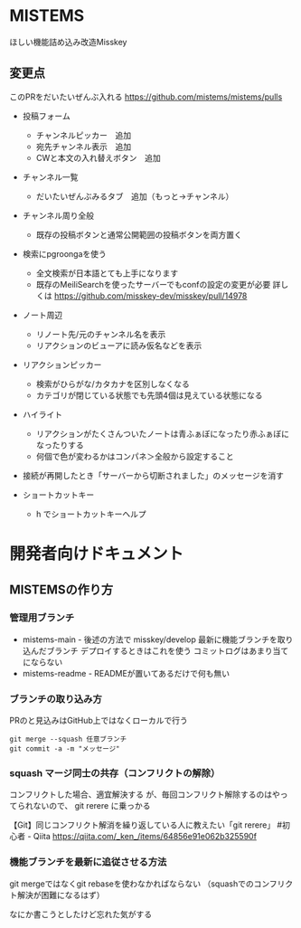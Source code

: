 # MISTEMS

ほしい機能詰め込み改造Misskey

## 変更点

このPRをだいたいぜんぶ入れる
https://github.com/mistems/mistems/pulls

- 投稿フォーム
  - チャンネルピッカー　追加
  - 宛先チャンネル表示　追加
  - CWと本文の入れ替えボタン　追加
- チャンネル一覧
  - だいたいぜんぶみるタブ　追加（もっと→チャンネル）

- チャンネル周り全般
  - 既存の投稿ボタンと通常公開範囲の投稿ボタンを両方置く
- 検索にpgroongaを使う
  - 全文検索が日本語とても上手になります
  - 既存のMeiliSearchを使ったサーバーでもconfの設定の変更が必要 詳しくは https://github.com/misskey-dev/misskey/pull/14978

- ノート周辺
  - リノート先/元のチャンネル名を表示  
  - リアクションのビューアに読み仮名などを表示

- リアクションピッカー
  - 検索がひらがな/カタカナを区別しなくなる
  - カテゴリが閉じている状態でも先頭4個は見えている状態になる
 
- ハイライト
  - リアクションがたくさんついたノートは青ふぁぼになったり赤ふぁぼになったりする
  - 何個で色が変わるかはコンパネ＞全般から設定すること

- 接続が再開したとき「サーバーから切断されました」のメッセージを消す

- ショートカットキー
  - h でショートカットキーヘルプ

# 開発者向けドキュメント
## MISTEMSの作り方

### 管理用ブランチ

- mistems-main  - 後述の方法で misskey/develop 最新に機能ブランチを取り込んだブランチ デプロイするときはこれを使う コミットログはあまり当てにならない
- mistems-readme - READMEが置いてあるだけで何も無い

### ブランチの取り込み方
PRのと見込みはGitHub上ではなくローカルで行う
```
git merge --squash 任意ブランチ
git commit -a -m "メッセージ"
```

### squash マージ同士の共存（コンフリクトの解除）
コンフリクトした場合、適宜解決する
が、毎回コンフリクト解除するのはやってられないので、 git rerere に乗っかる

【Git】同じコンフリクト解消を繰り返している人に教えたい「git rerere」 #初心者 - Qiita https://qiita.com/_ken_/items/64856e91e062b325590f

### 機能ブランチを最新に追従させる方法
git mergeではなくgit rebaseを使わなかればならない
（squashでのコンフリクト解決が困難になるはず）


なにか書こうとしたけど忘れた気がする

